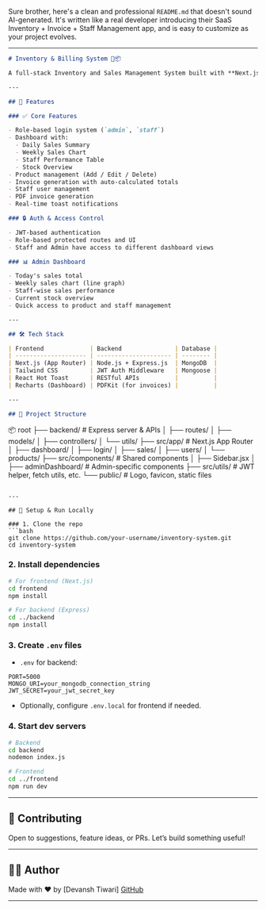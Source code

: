 Sure brother, here's a clean and professional `README.md` that doesn't sound AI-generated. It's written like a real developer introducing their SaaS Inventory + Invoice + Staff Management app, and is easy to customize as your project evolves.

---

```md
# Inventory & Billing System 🧾📦

A full-stack Inventory and Sales Management System built with **Next.js**, **Tailwind CSS**, **Node.js**, and **MongoDB**. Designed for small to mid-sized businesses to manage products, staff, stock, and generate professional invoices in one place.

---

## 🚀 Features

### ✅ Core Features

- Role-based login system (`admin`, `staff`)
- Dashboard with:
  - Daily Sales Summary
  - Weekly Sales Chart
  - Staff Performance Table
  - Stock Overview
- Product management (Add / Edit / Delete)
- Invoice generation with auto-calculated totals
- Staff user management
- PDF invoice generation
- Real-time toast notifications

### 🔒 Auth & Access Control

- JWT-based authentication
- Role-based protected routes and UI
- Staff and Admin have access to different dashboard views

### 📊 Admin Dashboard

- Today's sales total
- Weekly sales chart (line graph)
- Staff-wise sales performance
- Current stock overview
- Quick access to product and staff management

---

## 🛠️ Tech Stack

| Frontend             | Backend               | Database |
| -------------------- | --------------------- | -------- |
| Next.js (App Router) | Node.js + Express.js  | MongoDB  |
| Tailwind CSS         | JWT Auth Middleware   | Mongoose |
| React Hot Toast      | RESTful APIs          |          |
| Recharts (Dashboard) | PDFKit (for invoices) |          |

---

## 📂 Project Structure
```

📦 root
├── backend/ # Express server & APIs
│ ├── routes/
│ ├── models/
│ ├── controllers/
│ └── utils/
├── src/app/ # Next.js App Router
│ ├── dashboard/
│ ├── login/
│ ├── sales/
│ ├── users/
│ └── products/
├── src/components/ # Shared components
│ ├── Sidebar.jsx
│ ├── adminDashboard/ # Admin-specific components
├── src/utils/ # JWT helper, fetch utils, etc.
└── public/ # Logo, favicon, static files

````

---

## 🚧 Setup & Run Locally

### 1. Clone the repo
```bash
git clone https://github.com/your-username/inventory-system.git
cd inventory-system
````

### 2. Install dependencies

```bash
# For frontend (Next.js)
cd frontend
npm install

# For backend (Express)
cd ../backend
npm install
```

### 3. Create `.env` files

- `.env` for backend:

```
PORT=5000
MONGO_URI=your_mongodb_connection_string
JWT_SECRET=your_jwt_secret_key

```

- Optionally, configure `.env.local` for frontend if needed.

### 4. Start dev servers

```bash
# Backend
cd backend
nodemon index.js

# Frontend
cd ../frontend
npm run dev
```

---

## 🤝 Contributing

Open to suggestions, feature ideas, or PRs. Let’s build something useful!

---

## 🧑‍💻 Author

Made with ❤️ by \[Devansh Tiwari]
[GitHub](https://github.com/your-username)

---

```

```
